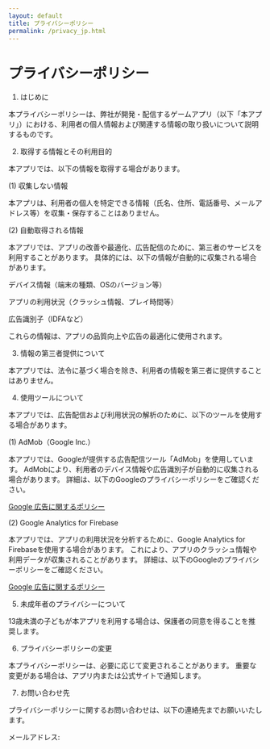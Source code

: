 ```yaml
---
layout: default
title: プライバシーポリシー
permalink: /privacy_jp.html
---
```


# プライバシーポリシー

1. はじめに

本プライバシーポリシーは、弊社が開発・配信するゲームアプリ（以下「本アプリ」）における、利用者の個人情報および関連する情報の取り扱いについて説明するものです。

2. 取得する情報とその利用目的

本アプリでは、以下の情報を取得する場合があります。

(1) 収集しない情報

本アプリは、利用者の個人を特定できる情報（氏名、住所、電話番号、メールアドレス等）を収集・保存することはありません。

(2) 自動取得される情報

本アプリでは、アプリの改善や最適化、広告配信のために、第三者のサービスを利用することがあります。
具体的には、以下の情報が自動的に収集される場合があります。

デバイス情報（端末の種類、OSのバージョン等）

アプリの利用状況（クラッシュ情報、プレイ時間等）

広告識別子（IDFAなど）

これらの情報は、アプリの品質向上や広告の最適化に使用されます。

3. 情報の第三者提供について

本アプリでは、法令に基づく場合を除き、利用者の情報を第三者に提供することはありません。

4. 使用ツールについて

本アプリでは、広告配信および利用状況の解析のために、以下のツールを使用する場合があります。

(1) AdMob（Google Inc.）

本アプリでは、Googleが提供する広告配信ツール「AdMob」を使用しています。
AdMobにより、利用者のデバイス情報や広告識別子が自動的に収集される場合があります。
詳細は、以下のGoogleのプライバシーポリシーをご確認ください。

[Google 広告に関するポリシー](https://policies.google.com/technologies/ads?hl=ja)

(2) Google Analytics for Firebase

本アプリでは、アプリの利用状況を分析するために、Google Analytics for Firebaseを使用する場合があります。
これにより、アプリのクラッシュ情報や利用データが収集されることがあります。
詳細は、以下のGoogleのプライバシーポリシーをご確認ください。

[Google 広告に関するポリシー](https://policies.google.com/technologies/ads?hl=ja)

5. 未成年者のプライバシーについて

13歳未満の子どもが本アプリを利用する場合は、保護者の同意を得ることを推奨します。

6. プライバシーポリシーの変更

本プライバシーポリシーは、必要に応じて変更されることがあります。
重要な変更がある場合は、アプリ内または公式サイトで通知します。

7. お問い合わせ先

プライバシーポリシーに関するお問い合わせは、以下の連絡先までお願いいたします。

メールアドレス: 
